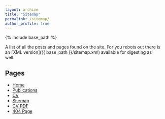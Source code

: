 ```yaml
---
layout: archive
title: "Sitemap"
permalink: /sitemap/
author_profile: true
---
```


{% include base_path %}

A list of all the posts and pages found on the site. For you robots out there is an [XML version]({{ base_path }}/sitemap.xml) available for digesting as well.

<h2>Pages</h2>
<ul>
  <li><a href="https://kristijangaric.com/">Home</a> </li>
  <li><a href="https://kristijangaric.com/publications/">Publications</a> </li>
  <li><a href="https://kristijangaric.com/cv/">CV</a> </li>
  <li><a href="https://kristijangaric.com/sitemap/">Sitemap</a> </li>
  <li><a href="https://kristijangaric.com/files/cv.pdf">CV PDF</a> </li>
  <li><a href="https://kristijangaric.com/404.html">404 Page</a> </li>
</ul>



